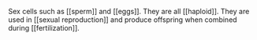 Sex cells such as [[sperm]] and [[eggs]]. They are all [[haploid]]. They are used in [[sexual reproduction]] and produce offspring when combined during [[fertilization]].